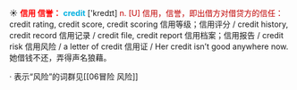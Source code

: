 ☀ <font color="red">**信用 信誉：**</font>
<font color="sky blue">**credit**</font> ['kredɪt] 
<font color="#c00000">n. [U] 信用，信誉，即出借方对借贷方的信任：</font>credit rating, credit score, credit scoring 信用等级；信用评分 / credit history, credit record 信用记录 / credit file, credit report 信用档案；信用报告 / credit risk 信用风险 / a letter of credit 信用证 / Her credit isn’t good anywhere now. 她借钱不还，弄得声名狼藉。

· 表示“风险”的词群见[[06冒险 风险]]
